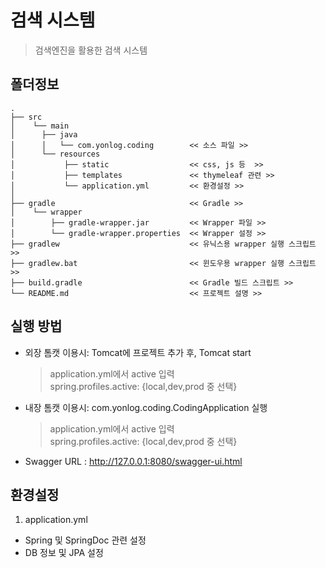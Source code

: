# 검색 시스템
> 검색엔진을 활용한 검색 시스템

## 폴더정보
```
.
├── src
│    └── main
│      ├── java
│      │   └── com.yonlog.coding        << 소스 파일 >>
│      └── resources
│           ├── static                  << css, js 등  >>
│           ├── templates               << thymeleaf 관련 >>
│           └── application.yml         << 환경설정 >>
│           
├── gradle                              << Gradle >>
│    └── wrapper
│        ├── gradle-wrapper.jar         << Wrapper 파일 >>
│        └── gradle-wrapper.properties  << Wrapper 설정 >>
├── gradlew                             << 유닉스용 wrapper 실행 스크립트 >>
├── gradlew.bat                         << 윈도우용 wrapper 실행 스크립트 >>
├── build.gradle                        << Gradle 빌드 스크립트 >>
└── README.md                           << 프로젝트 설명 >>
```

## 실행 방법
* 외장 톰캣 이용시: Tomcat에 프로젝트 추가 후, Tomcat start
  > application.yml에서 active 입력  
  spring.profiles.active: {local,dev,prod 중 선택}

* 내장 톰캣 이용시: com.yonlog.coding.CodingApplication 실행
  > application.yml에서 active 입력  
  spring.profiles.active: {local,dev,prod 중 선택}

* Swagger URL : <http://127.0.0.1:8080/swagger-ui.html>

## 환경설정
1. application.yml
* Spring 및 SpringDoc 관련 설정  
* DB 정보 및 JPA 설정